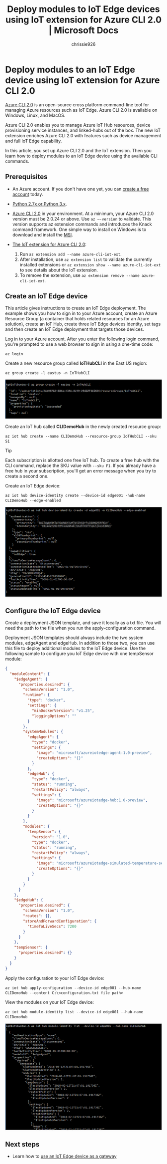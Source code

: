 ﻿---
# Mandatory fields. See more on aka.ms/skyeye/meta.
title: Deploy modules to IoT Edge devices using IoT extension for Azure CLI 2.0 | Microsoft Docs 
description: Deploy modules to an IoT Edge device using IoT extension for Azure CLI 2.0
services: iot-edge
keywords: 
author: chrissie926
manager: timlt

ms.author: menchi
ms.date: 03/02/2018
ms.topic: article
ms.service: iot-edge

ms.custom: 
ms.reviewer: kgremban
---

# Deploy modules to an IoT Edge device using IoT extension for Azure CLI 2.0

[Azure CLI 2.0](https://docs.microsoft.com/cli/azure?view=azure-cli-latest) is an open-source cross platform command-line tool for managing Azure resources such as IoT Edge. Azure CLI 2.0 is available on Windows, Linux, and MacOS.

Azure CLI 2.0 enables you to manage Azure IoT Hub resources, device provisioning service instances, and linked-hubs out of the box. The new IoT extension enriches Azure CLI 2.0 with features such as device management and full IoT Edge capability.

In this article, you set up Azure CLI 2.0 and the IoT extension. Then you learn how to deploy modules to an IoT Edge device using the available CLI commands.

## Prerequisites

* An Azure account. If you don't have one yet, you can [create a free account](https://azure.microsoft.com/free/?v=17.39a) today. 

* [Python 2.7x or Python 3.x](https://www.python.org/downloads/).

* [Azure CLI 2.0](https://docs.microsoft.com/cli/azure/install-azure-cli) in your environment. At a minimum, your Azure CLI 2.0 version must be 2.0.24 or above. Use `az –-version` to validate. This version supports az extension commands and introduces the Knack command framework. One simple way to install on Windows is to download and install the [MSI](https://aka.ms/InstallAzureCliWindows).

* [The IoT extension for Azure CLI 2.0](https://github.com/Azure/azure-iot-cli-extension):
   1. Run `az extension add --name azure-cli-iot-ext`. 
   2. After installation, use `az extension list` to validate the currently installed extensions or `az extension show --name azure-cli-iot-ext` to see details about the IoT extension.
   3. To remove the extension, use `az extension remove --name azure-cli-iot-ext`.


## Create an IoT Edge device
This article gives instructions to create an IoT Edge deployment. The example shows you how to sign in to your Azure account, create an Azure Resource Group (a container that holds related resources for an Azure solution), create an IoT Hub, create three IoT Edge devices identity, set tags and then create an IoT Edge deployment that targets those devices. 

Log in to your Azure account. After you enter the following login command, you're prompted to use a web browser to sign in using a one-time code: 

   ```cli
   az login
   ```

Create a new resource group called **IoTHubCLI** in the East US region: 

   ```cli
   az group create -l eastus -n IoTHubCLI
   ```

   ![Create resource group][2]

Create an IoT hub called **CLIDemoHub** in the newly created resource group:

   ```cli
   az iot hub create --name CLIDemoHub --resource-group IoTHubCLI --sku S1
   ```

   >[!TIP]
   >Each subscription is allotted one free IoT hub. To create a free hub with the CLI command, replace the SKU value with `--sku F1`. If you already have a free hub in your subscription, you'll get an error message when you try to create a second one. 

Create an IoT Edge device:

   ```cli
   az iot hub device-identity create --device-id edge001 -hub-name CLIDemoHub --edge-enabled
   ```

   ![Create IoT Edge device][4]

## Configure the IoT Edge device

Create a deployment JSON template, and save it locally as a txt file. You will need the path to the file when you run the apply-configuration command.

Deployment JSON templates should always include the two system modules, edgeAgent and edgeHub. In addition to those two, you can use this file to deploy additional modules to the IoT Edge device. Use the following sample to configure you IoT Edge device with one tempSensor module:

   ```json
   {
     "moduleContent": {
       "$edgeAgent": {
         "properties.desired": {
           "schemaVersion": "1.0",
           "runtime": {
             "type": "docker",
             "settings": {
               "minDockerVersion": "v1.25",
               "loggingOptions": ""
             }
           },
           "systemModules": {
             "edgeAgent": {
               "type": "docker",
               "settings": {
                 "image": "microsoft/azureiotedge-agent:1.0-preview",
                 "createOptions": "{}"
               }
             },
             "edgeHub": {
               "type": "docker",
               "status": "running",
               "restartPolicy": "always",
               "settings": {
                 "image": "microsoft/azureiotedge-hub:1.0-preview",
                 "createOptions": "{}"
               }
             }
           },
           "modules": {
             "tempSensor": {
               "version": "1.0",
               "type": "docker",
               "status": "running",
               "restartPolicy": "always",
               "settings": {
                 "image": "microsoft/azureiotedge-simulated-temperature-sensor:1.0-preview",
                 "createOptions": "{}"
               }
             }
           }
         }
       },
       "$edgeHub": {
         "properties.desired": {
           "schemaVersion": "1.0",
           "routes": {},
           "storeAndForwardConfiguration": {
             "timeToLiveSecs": 7200
           }
         }
       },
       "tempSensor": {
         "properties.desired": {}
       }
     }
   }
   ```

Apply the configuration to your IoT Edge device:

   ```cli
   az iot hub apply-configuration --device-id edge001 --hub-name CLIDemoHub --content C:\<configuration.txt file path>
   ```

View the modules on your IoT Edge device:
    
   ```cli
   az iot hub module-identity list --device-id edge001 --hub-name CLIDemoHub
   ```

   ![List modules][6]

## Next steps

* Learn how to [use an IoT Edge device as a gateway](how-to-create-transparent-gateway.md)

<!--Links-->
[lnk-tutorial1-win]: tutorial-simulate-device-windows.md
[lnk-tutorial1-lin]: tutorial-simulate-device-linux.md

<!-- Images -->
[2]: ./media/tutorial-create-deployment-with-cli-iot-extension/create-resource-group.png
[4]: ./media/tutorial-create-deployment-with-cli-iot-extension/Create-edge-device.png
[6]: ./media/tutorial-create-deployment-with-cli-iot-extension/list-modules.png

